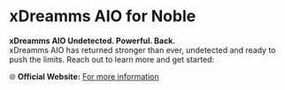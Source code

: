 # xDreamms AIO for Noble

**xDreamms AIO Undetected. Powerful. Back.**  
xDreamms AIO has returned stronger than ever, undetected and ready to push the limits. Reach out to learn more and get started:

🌐 **Official Website:** [For more information](https://app.xdreamms.com)

